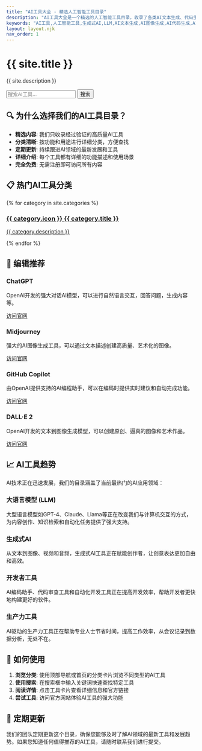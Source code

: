 ```yaml
---
title: "AI工具大全 - 精选人工智能工具目录"
description: "AI工具大全是一个精选的人工智能工具目录，收录了各类AI文本生成、代码生成、图像生成、视频生成等工具，帮助用户发现最适合的AI应用"
keywords: "AI工具,人工智能工具,生成式AI,LLM,AI文本生成,AI图像生成,AI代码生成,AI视频生成,AI音乐生成"
layout: layout.njk
nav_order: 1
---
```


<div class="home-hero">
  <h1>{{ site.title }}</h1>
  <p>{{ site.description }}</p>
  <div class="search-container">
    <form class="search-form" action="/search/" method="get">
      <input type="text" class="search-input" placeholder="搜索AI工具..." name="q" required>
      <button type="submit" class="search-button">搜索</button>
    </form>
  </div>
</div>

## 🔍 为什么选择我们的AI工具目录？

- **精选内容**: 我们只收录经过验证的高质量AI工具
- **分类清晰**: 按功能和用途进行详细分类，方便查找
- **定期更新**: 持续跟进AI领域的最新发展和工具
- **详细介绍**: 每个工具都有详细的功能描述和使用场景
- **完全免费**: 无需注册即可访问所有内容

## 📋 热门AI工具分类

<div class="featured-categories">
  {% for category in site.categories %}
  <a href="/tools/{{ category.id }}/" class="category-card">
    <h3>{{ category.icon }} {{ category.title }}</h3>
    <p>{{ category.description }}</p>
  </a>
  {% endfor %}
</div>

## 🌟 编辑推荐

<div class="tools-grid">
  <div class="tool-card">
    <h3 class="tool-name">ChatGPT</h3>
    <p class="tool-description">OpenAI开发的强大对话AI模型，可以进行自然语言交互，回答问题，生成内容等。</p>
    <a href="https://chatgpt.com" class="tool-link" target="_blank" rel="noopener noreferrer">访问官网</a>
  </div>
  <div class="tool-card">
    <h3 class="tool-name">Midjourney</h3>
    <p class="tool-description">强大的AI图像生成工具，可以通过文本描述创建高质量、艺术化的图像。</p>
    <a href="https://www.midjourney.com/" class="tool-link" target="_blank" rel="noopener noreferrer">访问官网</a>
  </div>
  <div class="tool-card">
    <h3 class="tool-name">GitHub Copilot</h3>
    <p class="tool-description">由OpenAI提供支持的AI编程助手，可以在编码时提供实时建议和自动完成功能。</p>
    <a href="https://github.com/features/copilot" class="tool-link" target="_blank" rel="noopener noreferrer">访问官网</a>
  </div>
  <div class="tool-card">
    <h3 class="tool-name">DALL·E 2</h3>
    <p class="tool-description">OpenAI开发的文本到图像生成模型，可以创建原创、逼真的图像和艺术作品。</p>
    <a href="https://openai.com/dall-e-2/" class="tool-link" target="_blank" rel="noopener noreferrer">访问官网</a>
  </div>
</div>

## 📈 AI工具趋势

AI技术正在迅速发展，我们的目录涵盖了当前最热门的AI应用领域：

### 大语言模型 (LLM)
大型语言模型如GPT-4、Claude、Llama等正在改变我们与计算机交互的方式，为内容创作、知识检索和自动化任务提供了强大支持。

### 生成式AI
从文本到图像、视频和音频，生成式AI工具正在赋能创作者，让创意表达更加自由和高效。

### 开发者工具
AI编码助手、代码审查工具和自动化开发工具正在提高开发效率，帮助开发者更快地构建更好的软件。

### 生产力工具
AI驱动的生产力工具正在帮助专业人士节省时间，提高工作效率，从会议记录到数据分析，无处不在。

## 🤝 如何使用

1. **浏览分类**: 使用顶部导航或首页的分类卡片浏览不同类型的AI工具
2. **使用搜索**: 在搜索框中输入关键词快速查找特定工具
3. **阅读详情**: 点击工具卡片查看详细信息和官方链接
4. **尝试工具**: 访问官方网站体验AI工具的强大功能

## 🔄 定期更新

我们的团队定期更新这个目录，确保您能够及时了解AI领域的最新工具和发展趋势。如果您知道任何值得推荐的AI工具，请随时联系我们进行提交。